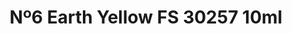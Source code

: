 ---
layout: product
title: "Nº6 Earth Yellow FS 30257 10ml"
price: "330" 
desc: "Acrylic Laquer 10mL"
img_path: "/assets/img/RC030.webp"
brand: "AK "
available: false
special_offer: false
new: false
soon: false
cat: "020000"
subcat: "020200"
subsubcat: "020201"
sifra: "RC030"
popular: false
spec: false
---